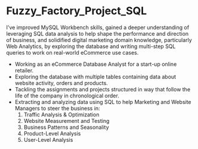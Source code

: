 # Fuzzy_Factory_Project_SQL
I've improved MySQL Workbench skills, gained a deeper understanding of leveraging SQL data analysis to help shape the performance and direction of business, and solidified digital marketing domain knowledge, particularly Web Analytics, by exploring the database and writing multi-step SQL queries to work on real-world eCommerce use cases.

- Working as an eCommerce Database Analyst for a start-up online retailer.
- Exploring the database with multiple tables containing data about website activity, orders and products.
- Tackling the assignments and projects structured in way that follow the life of the company in chronological order.
- Extracting and analyzing data using SQL to help Marketing and Website Managers to steer the business in:
  1. Traffic Analysis & Optimization
  2. Website Measurement and Testing
  3. Business Patterns and Seasonality
  4. Product-Level Analysis
  5. User-Level Analysis

  
